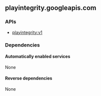 ## playintegrity.googleapis.com

### APIs

* [ playintegrity:v1 ]( https://playintegrity.googleapis.com/$discovery/rest?version=v1 )

### Dependencies

#### Automatically enabled services

None

#### Reverse dependencies

None
